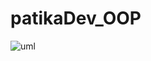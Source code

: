 # patikaDev_OOP
![uml](https://user-images.githubusercontent.com/107987193/179603613-dc8ab164-f73d-4c44-a599-3d8086f052a2.jpg)
